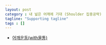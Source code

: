 ```yaml
---
layout: post
category : 내 넓은 어깨에 기대 (Shoulder 집중공략)
tagline: "Supporting tagline"
tags : []
---
```


* [어깨운동(with물통)](https://www.youtube.com/watch?v=c1gigIQWYig)
